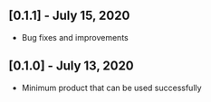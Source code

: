 ## [0.1.1] - July 15, 2020

* Bug fixes and improvements

## [0.1.0] - July 13, 2020

* Minimum product that can be used successfully

